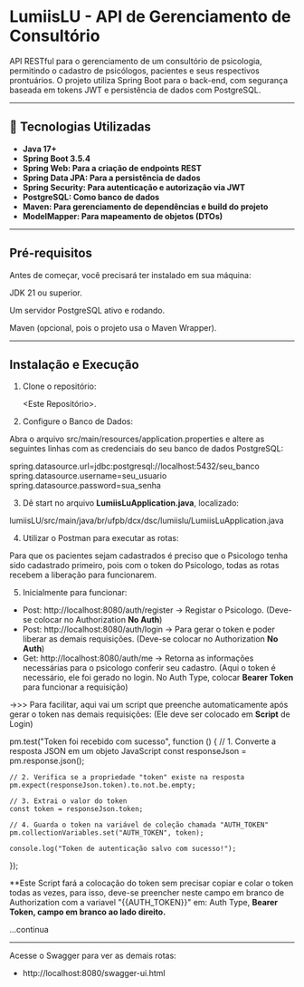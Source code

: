 # LumiisLU - API de Gerenciamento de Consultório
API RESTful para o gerenciamento de um consultório de psicologia, permitindo o cadastro de psicólogos, pacientes e seus respectivos prontuários. O projeto utiliza Spring Boot para o back-end, com segurança baseada em tokens JWT e persistência de dados com PostgreSQL.

---

## 🚀 Tecnologias Utilizadas
- **Java 17+**
- **Spring Boot 3.5.4**
- **Spring Web: Para a criação de endpoints REST**
- **Spring Data JPA: Para a persistência de dados**
- **Spring Security: Para autenticação e autorização via JWT**
- **PostgreSQL: Como banco de dados**
- **Maven: Para gerenciamento de dependências e build do projeto**
- **ModelMapper: Para mapeamento de objetos (DTOs)**

---

## Pré-requisitos
Antes de começar, você precisará ter instalado em sua máquina:

JDK 21 ou superior.

Um servidor PostgreSQL ativo e rodando.

Maven (opcional, pois o projeto usa o Maven Wrapper).

---

## Instalação e Execução

1. Clone o repositório:

   <Este Repositório>.

2. Configure o Banco de Dados:

Abra o arquivo src/main/resources/application.properties e altere as seguintes linhas com as credenciais do seu banco de dados PostgreSQL:

spring.datasource.url=jdbc:postgresql://localhost:5432/seu_banco
spring.datasource.username=seu_usuario
spring.datasource.password=sua_senha

3. Dê start no arquivo **LumiisLuApplication.java**, localizado:

lumiisLU/src/main/java/br/ufpb/dcx/dsc/lumiislu/LumiisLuApplication.java

4. Utilizar o Postman para executar as rotas:

Para que os pacientes sejam cadastrados é preciso que o Psicologo tenha sido cadastrado primeiro, pois com o token do Psicologo, todas as rotas recebem a liberação para funcionarem.

5. Inicialmente para funcionar:

- Post: http://localhost:8080/auth/register -> Registar o Psicologo. (Deve-se colocar no Authorization **No Auth**)
- Post: http://localhost:8080/auth/login -> Para gerar o token e poder liberar as demais requisições. (Deve-se colocar no Authorization **No Auth**)
- Get: http://localhost:8080/auth/me -> Retorna as informações necessárias para o psicologo conferir seu cadastro. (Aqui o token é necessário, ele foi gerado no login. No Auth Type, colocar **Bearer Token** para funcionar a requisição)
  
->>> Para facilitar, aqui vai um script que preenche automaticamente após gerar o token nas demais requisições: (Ele deve ser colocado em **Script** de Login)

pm.test("Token foi recebido com sucesso", function () {
    // 1. Converte a resposta JSON em um objeto JavaScript
    const responseJson = pm.response.json();

    // 2. Verifica se a propriedade "token" existe na resposta
    pm.expect(responseJson.token).to.not.be.empty;

    // 3. Extrai o valor do token
    const token = responseJson.token;

    // 4. Guarda o token na variável de coleção chamada "AUTH_TOKEN"
    pm.collectionVariables.set("AUTH_TOKEN", token);

    console.log("Token de autenticação salvo com sucesso!");

});

**Este Script fará a colocação do token sem precisar copiar e colar o token todas as vezes, para isso, deve-se preencher neste campo em branco de Authorization com a variavel "{{AUTH_TOKEN}}" em: Auth Type, **Bearer Token, campo em branco ao lado direito.**

...continua

---

Acesse o Swagger para ver as demais rotas:
- http://localhost:8080/swagger-ui.html
  
